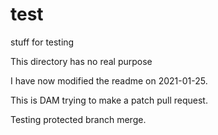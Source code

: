 # test
stuff for testing

This directory has no real purpose

I have now modified the readme on 2021-01-25.

This is DAM trying to make a patch pull request.

Testing protected branch merge.

